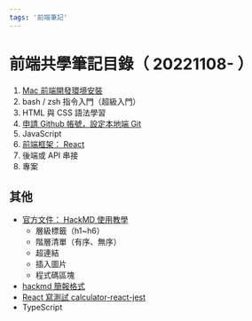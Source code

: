 ```yaml
---
tags: '前端筆記'
---
```


# 前端共學筆記目錄（ 20221108- ）

1. [Mac 前端開發環境安裝](https://hackmd.io/@-pIJWZzVRmCcCjznqBGBKg/ryeconMSs)
2. bash / zsh 指令入門（超級入門）
3. HTML 與 CSS 語法學習
4. [申請 Github 帳號，設定本地端 Git](https://hackmd.io/@-pIJWZzVRmCcCjznqBGBKg/B1Qw-E1Ij)
5. JavaScript
6. [前端框架： React](https://hackmd.io/@-pIJWZzVRmCcCjznqBGBKg/Sk4o_SaHi)
7. 後端或 API 串接
8. 專案


## 其他

- [官方文件： HackMD 使用教學](https://hackmd.io/c/tutorials-tw/)
    - 層級標籤（h1~h6）
    - 階層清單（有序、無序）
    - 超連結
    - 插入圖片
    - 程式碼區塊
- [hackmd 簡報格式](https://hackmd.io/5EVaz0mfTqilypKq3D4V6A#/)
- [React 寫測試 calculator-react-jest](https://github.com/scriptrance/calculator-react-jest)
- TypeScript